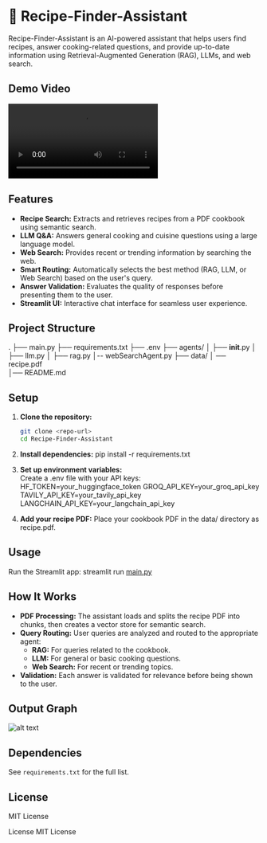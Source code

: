 # 🍲 Recipe-Finder-Assistant

Recipe-Finder-Assistant is an AI-powered assistant that helps users find recipes, answer cooking-related questions, and provide up-to-date information using Retrieval-Augmented Generation (RAG), LLMs, and web search.

## Demo Video 
<video controls src="RecipeFinder.mp4" title="Title"></video>

## Features

- **Recipe Search:** Extracts and retrieves recipes from a PDF cookbook using semantic search.
- **LLM Q&A:** Answers general cooking and cuisine questions using a large language model.
- **Web Search:** Provides recent or trending information by searching the web.
- **Smart Routing:** Automatically selects the best method (RAG, LLM, or Web Search) based on the user's query.
- **Answer Validation:** Evaluates the quality of responses before presenting them to the user.
- **Streamlit UI:** Interactive chat interface for seamless user experience.

## Project Structure

. ├── main.py
  ├── requirements.txt 
  ├── .env 
  ├── agents/ │ 
    ├── __init__.py │ 
    ├── llm.py │ 
    ├── rag.py 
    │-- webSearchAgent.py 
  ├── data/ 
    │ ── recipe.pdf  
  │── README.md


## Setup

1. **Clone the repository:**
   ```sh
   git clone <repo-url>
   cd Recipe-Finder-Assistant

2. **Install dependencies:**
   pip install -r requirements.txt

3. **Set up environment variables:**  
     Create a .env file with your API keys:
       HF_TOKEN=your_huggingface_token
       GROQ_API_KEY=your_groq_api_key
       TAVILY_API_KEY=your_tavily_api_key
       LANGCHAIN_API_KEY=your_langchain_api_key

5. **Add your recipe PDF:**
   Place your cookbook PDF in the data/ directory as recipe.pdf.

## Usage
  Run the Streamlit app:
  streamlit run [main.py](http://_vscodecontentref_/8)

## How It Works

- **PDF Processing:** The assistant loads and splits the recipe PDF into chunks, then creates a vector store for semantic search.
- **Query Routing:** User queries are analyzed and routed to the appropriate agent:
  - **RAG:** For queries related to the cookbook.
  - **LLM:** For general or basic cooking questions.
  - **Web Search:** For recent or trending topics.
- **Validation:** Each answer is validated for relevance before being shown to the user.

## Output Graph
![alt text](Graph.png)

## Dependencies

See `requirements.txt` for the full list.

## License

MIT License

License
MIT License
